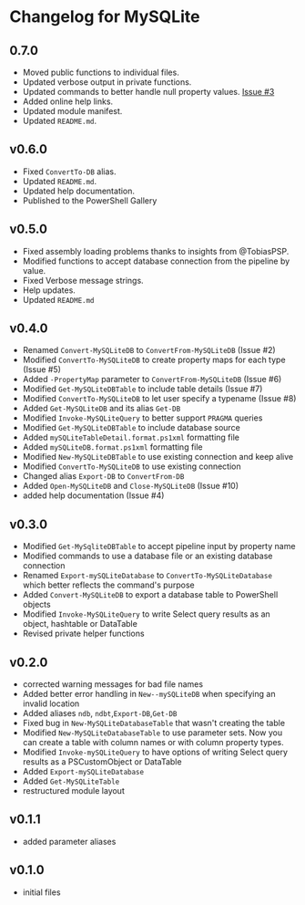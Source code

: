 # Changelog for MySQLite

## 0.7.0

+ Moved public functions to individual files.
+ Updated verbose output in private functions.
+ Updated commands to better handle null property values. [Issue #3](https://github.com/jdhitsolutions/MySQLite/issues/3)
+ Added online help links.
+ Updated module manifest.
+ Updated `README.md`.

## v0.6.0

+ Fixed `ConvertTo-DB` alias.
+ Updated `README.md`.
+ Updated help documentation.
+ Published to the PowerShell Gallery

## v0.5.0

+ Fixed assembly loading problems thanks to insights from @TobiasPSP.
+ Modified functions to accept database connection from the pipeline by value.
+ Fixed Verbose message strings.
+ Help updates.
+ Updated `README.md`

## v0.4.0

+ Renamed `Convert-MySQLiteDB` to `ConvertFrom-MySQLiteDB` (Issue #2)
+ Modified `ConvertTo-MySQLiteDB` to create property maps for each type (Issue #5)
+ Added `-PropertyMap` parameter to `ConvertFrom-MySQLiteDB` (Issue #6)
+ Modified `Get-MySQLiteDBTable` to include table details (Issue #7)
+ Modified `ConvertTo-MySQLiteDB` to let user specify a typename (Issue #8)
+ Added `Get-MySQLiteDB` and its alias `Get-DB`
+ Modified `Invoke-MySQLiteQuery` to better support `PRAGMA` queries
+ Modified `Get-MySQLiteDBTable` to include database source
+ Added `mySQLiteTableDetail.format.ps1xml` formatting file
+ Added `mySQLiteDB.format.ps1xml` formatting file
+ Modified `New-MySQLiteDBTable` to use existing connection and keep alive
+ Modified `ConvertTo-MySQLiteDB` to use existing connection
+ Changed alias `Export-DB` to `ConvertFrom-DB`
+ Added `Open-MySQLiteDB` and `Close-MySQLiteDB` (Issue #10)
+ added help documentation (Issue #4)

## v0.3.0

+ Modified `Get-MySqliteDBTable` to accept pipeline input by property name
+ Modified commands to use a database file or an existing database connection
+ Renamed `Export-mySQLiteDatabase` to `ConvertTo-MySQLiteDatabase` which better reflects the command's purpose
+ Added `Convert-MySQLiteDB` to export a database table to PowerShell objects
+ Modified `Invoke-MySQLiteQuery` to write Select query results as an object, hashtable or DataTable
+ Revised private helper functions

## v0.2.0

+ corrected warning messages for bad file names
+ Added better error handling in `New--mySQLiteDB` when specifying an invalid location
+ Added aliases `ndb`, `ndbt`,`Export-DB`,`Get-DB`
+ Fixed bug in `New-MySQLiteDatabaseTable` that wasn't creating the table
+ Modified `New-MySQLiteDatabaseTable` to use parameter sets. Now you can create a table with column names or with column property types.
+ Modified `Invoke-mySQLiteQuery` to have options of writing Select query results as a PSCustomObject or DataTable
+ Added `Export-mySQLiteDatabase`
+ Added `Get-MySQLiteTable`
+ restructured module layout

## v0.1.1

+ added parameter aliases

## v0.1.0

+ initial files
